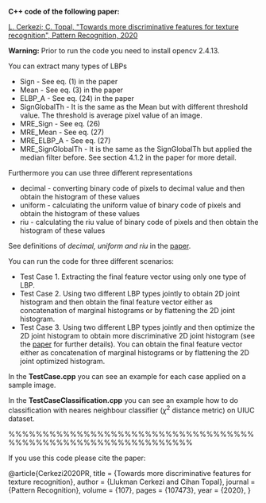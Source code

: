 
**C++ code of the following paper:**

[L. Cerkezi; C. Topal, "Towards more discriminative features for texture recognition", Pattern Recognition, 2020](https://www.sciencedirect.com/science/article/abs/pii/S0031320320302764)


**Warning:** Prior to run the code you need to install opencv 2.4.13.

You can extract many types of LBPs

- Sign - See eq. (1) in the paper
- Mean - See eq. (3) in the paper
- ELBP_A - See eq. (24) in the paper
- SignGlobalTh - It is the same as the Mean but with different threshold value. The threshold is average pixel value of an image.
- MRE_Sign - See eq. (26)
- MRE_Mean - See eq. (27)
- MRE_ELBP_A - See eq. (27)
- MRE_SignGlobalTh - It is the same as the SignGlobalTh but applied the median filter before. See section 4.1.2 in the paper for more detail.

Furthermore you can use three different representations 

- decimal - converting binary code of pixels to decimal value and then obtain the histogram of these values 
- uniform - calculating the uniform value of binary code of pixels and obtain the histogram of these values 
- riu - calculating the riu value of binary code of pixels and then obtain the histogram of these values 

See definitions of *decimal, uniform and riu* in the [paper](https://www.sciencedirect.com/science/article/abs/pii/S0031320320302764).

You can run the code for three different scenarios:
- Test Case 1. Extracting the final feature vector using only one type of LBP.
- Test Case 2. Using two different LBP types jointly to obtain 2D joint histogram and then obtain the final feature vector either as concatenation of marginal histograms or by flattening the 2D joint histogram.
- Test Case 3. Using two different LBP types jointly and then optimize the 2D joint histogram to obtain more discriminative 2D joint histogram (see the [paper](https://www.sciencedirect.com/science/article/abs/pii/S0031320320302764) for further details). You can obtain the final feature vector either as concatenation of marginal histograms or by flattening the 2D joint optimized histogram.

In the **TestCase.cpp** you can see an example for each case applied on a sample image.

In the **TestCaseClassification.cpp** you can see an example how to do classification with neares neighbour classifier ($\chi^2$ distance metric) on UIUC dataset.



%%%%%%%%%%%%%%%%%%%%%%%%%%%%%%%%%%%%%%%%%%%%%%%%%%%%%%%%%%%%%%%

If you use this code please cite the paper:

@article{Cerkezi2020PR,
title = {Towards more discriminative features for texture recognition},
author = {Llukman Cerkezi and Cihan Topal},
journal = {Pattern Recognition},
volume = {107},
pages = {107473},
year = {2020},
}
